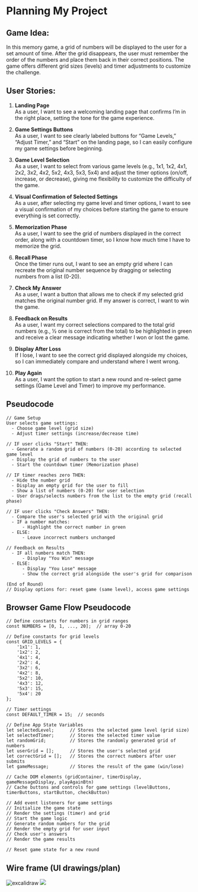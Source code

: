 # Planning My Project

## Game Idea:
In this memory game, a grid of numbers will be displayed to the user for a set amount of time. After the grid disappears, the user must remember the order of the numbers and place them back in their correct positions. The game offers different grid sizes (levels) and timer adjustments to customize the challenge.

## User Stories:

1. **Landing Page**  
   As a user, I want to see a welcoming landing page that confirms I’m in the right place, setting the tone for the game experience.
   
2. **Game Settings Buttons**  
   As a user, I want to see clearly labeled buttons for “Game Levels,” “Adjust Timer,” and “Start” on the landing page, so I can easily configure my game settings before beginning.
   
3. **Game Level Selection**  
   As a user, I want to select from various game levels (e.g., 1x1, 1x2, 4x1, 2x2, 3x2, 4x2, 5x2, 4x3, 5x3, 5x4) and adjust the timer options (on/off, increase, or decrease), giving me flexibility to customize the difficulty of the game.
   
4. **Visual Confirmation of Selected Settings**  
   As a user, after selecting my game level and timer options, I want to see a visual confirmation of my choices before starting the game to ensure everything is set correctly.
   
5. **Memorization Phase**  
   As a user, I want to see the grid of numbers displayed in the correct order, along with a countdown timer, so I know how much time I have to memorize the grid.
   
6. **Recall Phase**  
   Once the timer runs out, I want to see an empty grid where I can recreate the original number sequence by dragging or selecting numbers from a list (0-20).
   
7. **Check My Answer**  
   As a user, I want a button that allows me to check if my selected grid matches the original number grid. If my answer is correct, I want to win the game.
   
8. **Feedback on Results**  
   As a user, I want my correct selections compared to the total grid numbers (e.g., ½ one is correct from the total) to be highlighted in green and receive a clear message indicating whether I won or lost the game.
   
9. **Display After Loss**  
   If I lose, I want to see the correct grid displayed alongside my choices, so I can immediately compare and understand where I went wrong.
   
10. **Play Again**  
    As a user, I want the option to start a new round and re-select game settings (Game Level and Timer) to improve my performance.


## Pseudocode

```pseudo
// Game Setup
User selects game settings:
  - Choose game level (grid size)
  - Adjust timer settings (increase/decrease time)

// IF user clicks "Start" THEN:
  - Generate a random grid of numbers (0-20) according to selected game level
  - Display the grid of numbers to the user
  - Start the countdown timer (Memorization phase)
  
// IF timer reaches zero THEN:
  - Hide the number grid
  - Display an empty grid for the user to fill
  - Show a list of numbers (0-20) for user selection
  - User drags/selects numbers from the list to the empty grid (recall phase)
  
// IF user clicks "Check Answers" THEN:
  - Compare the user's selected grid with the original grid
  - IF a number matches:
      - Highlight the correct number in green
  - ELSE:
      - Leave incorrect numbers unchanged
  
// Feedback on Results
  - IF all numbers match THEN:
      - Display "You Win" message
  - ELSE:
      - Display "You Lose" message
      - Show the correct grid alongside the user's grid for comparison
  
(End of Round)
// Display options for: reset game (same level), access game settings

```

## Browser Game Flow Pseudocode

``` pseudo
// Define constants for numbers in grid ranges
const NUMBERS = [0, 1, ..., 20];  // array 0-20

// Define constants for grid levels
const GRID_LEVELS = { 
    '1x1': 1, 
    '1x2': 2, 
    '4x1': 4, 
    '2x2': 4, 
    '3x2': 6, 
    '4x2': 8, 
    '5x2': 10, 
    '4x3': 12, 
    '5x3': 15, 
    '5x4': 20 
};

// Timer settings
const DEFAULT_TIMER = 15;  // seconds

// Define App State Variables
let selectedLevel;      // Stores the selected game level (grid size)
let selectedTimer;      // Stores the selected timer value
let randomGrid;         // Stores the randomly generated grid of numbers
let userGrid = [];      // Stores the user's selected grid
let correctGrid = [];   // Stores the correct numbers after user submits
let gameMessage;        // Stores the result of the game (win/lose)

// Cache DOM elements (gridContainer, timerDisplay, gameMessageDisplay, playAgainBtn)
// Cache buttons and controls for game settings (levelButtons, timerButtons, startButton, checkButton)

// Add event listeners for game settings
// Initialize the game state
// Render the settings (timer) and grid
// Start the game logic
// Generate random numbers for the grid
// Render the empty grid for user input
// Check user's answers
// Render the game results

// Reset game state for a new round
```

## Wire frame (UI drawings/plan)
![excalidraw](plan/Untitled-2024-10-01-0944.png)
<img src="plan/Untitled-2024-10-01-0944.png">
